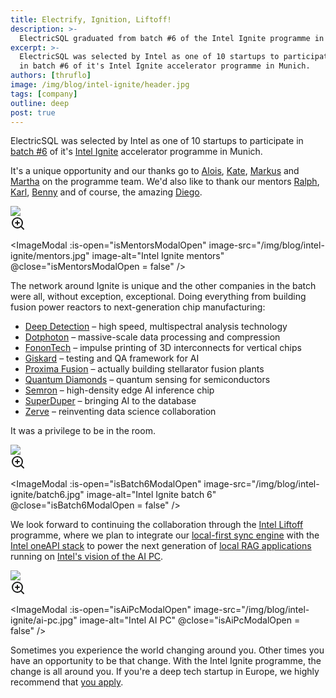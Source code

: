 ```yaml
---
title: Electrify, Ignition, Liftoff!
description: >-
  ElectricSQL graduated from batch #6 of the Intel Ignite programme in Munich and joined Intel's Liftoff programme.
excerpt: >-
  ElectricSQL was selected by Intel as one of 10 startups to participate
  in batch #6 of it's Intel Ignite accelerator programme in Munich.
authors: [thruflo]
image: /img/blog/intel-ignite/header.jpg
tags: [company]
outline: deep
post: true
---
```


<script setup>
import { ref } from 'vue'

// Modal states
const isMentorsModalOpen = ref(false)
const isBatch6ModalOpen = ref(false)
const isAiPcModalOpen = ref(false)
</script>

ElectricSQL was selected by Intel as one of 10 startups to participate in [batch #6](https://intelignite.com/intel-ignite-selects-10-startups-for-fall-2023-european-cohort/) of it's [Intel Ignite](https://intelignite.com) accelerator programme in Munich.

It's a unique opportunity and our thanks go to [Alois](https://www.linkedin.com/in/alois-eder-013b0460/), [Kate](https://www.linkedin.com/in/katehach/), [Markus](https://www.linkedin.com/in/markusbohl/) and [Martha](https://www.linkedin.com/in/martha-ivanovas-78a897b/) on the programme team. We'd also like to thank our mentors [Ralph](https://www.linkedin.com/in/ralphdw/), [Karl](https://www.linkedin.com/in/0xpit/), [Benny](https://www.linkedin.com/in/fuhry/) and of course, the amazing [Diego](https://www.linkedin.com/in/diego-bailón-humpert-92390a28b/).

<div class="clickable-image" @click="isMentorsModalOpen = true">
  <img src="/img/blog/intel-ignite/mentors.jpg" />
  <div class="image-overlay">
    <svg width="24" height="24" viewBox="0 0 24 24" fill="none" stroke="currentColor" stroke-width="2" stroke-linecap="round" stroke-linejoin="round">
      <circle cx="11" cy="11" r="8"></circle>
      <path d="m21 21-4.35-4.35"></path>
      <line x1="11" y1="8" x2="11" y2="14"></line>
      <line x1="8" y1="11" x2="14" y2="11"></line>
    </svg>
  </div>
</div>

<ImageModal
:is-open="isMentorsModalOpen"
image-src="/img/blog/intel-ignite/mentors.jpg"
image-alt="Intel Ignite mentors"
@close="isMentorsModalOpen = false"
/>

The network around Ignite is unique and the other companies in the batch were all, without exception, exceptional. Doing everything from building fusion power reactors to next-generation chip manufacturing:

- [Deep Detection](https://deepdetection.tech) – high speed, multispectral analysis technology
- [Dotphoton](https://www.dotphoton.com) – massive-scale data processing and compression
- [FononTech](https://www.fonontech.com) – impulse printing of 3D interconnects for vertical chips
- [Giskard](https://www.giskard.ai) – testing and QA framework for AI
- [Proxima Fusion](https://www.proximafusion.com) – actually building stellarator fusion plants
- [Quantum Diamonds](https://www.quantumdiamonds.de) – quantum sensing for semiconductors
- [Semron](https://www.semron.ai) – high-density edge AI inference chip
- [SuperDuper](https://superduperdb.com) – bringing AI to the database
- [Zerve](https://www.zerve.ai) – reinventing data science collaboration

It was a privilege to be in the room.

<div class="clickable-image" @click="isBatch6ModalOpen = true">
  <img src="/img/blog/intel-ignite/batch6.jpg" />
  <div class="image-overlay">
    <svg width="24" height="24" viewBox="0 0 24 24" fill="none" stroke="currentColor" stroke-width="2" stroke-linecap="round" stroke-linejoin="round">
      <circle cx="11" cy="11" r="8"></circle>
      <path d="m21 21-4.35-4.35"></path>
      <line x1="11" y1="8" x2="11" y2="14"></line>
      <line x1="8" y1="11" x2="14" y2="11"></line>
    </svg>
  </div>
</div>

<ImageModal
:is-open="isBatch6ModalOpen"
image-src="/img/blog/intel-ignite/batch6.jpg"
image-alt="Intel Ignite batch 6"
@close="isBatch6ModalOpen = false"
/>

We look forward to continuing the collaboration through the [Intel Liftoff](https://www.intel.com/content/www/us/en/developer/tools/oneapi/liftoff.html) programme, where we plan to integrate our [local-first sync engine](https://legacy.electric-sql.com/docs/intro/local-first) with the [Intel oneAPI stack](https://www.intel.com/content/www/us/en/developer/tools/oneapi/overview.html) to power the next generation of [local RAG applications](/blog/2024/02/05/local-first-ai-with-tauri-postgres-pgvector-llama) running on [Intel's vision of the AI PC](https://www.intel.com/content/www/us/en/products/docs/processors/core-ultra/ai-pc.html).

<div class="clickable-image" @click="isAiPcModalOpen = true">
  <img src="/img/blog/intel-ignite/ai-pc.jpg" />
  <div class="image-overlay">
    <svg width="24" height="24" viewBox="0 0 24 24" fill="none" stroke="currentColor" stroke-width="2" stroke-linecap="round" stroke-linejoin="round">
      <circle cx="11" cy="11" r="8"></circle>
      <path d="m21 21-4.35-4.35"></path>
      <line x1="11" y1="8" x2="11" y2="14"></line>
      <line x1="8" y1="11" x2="14" y2="11"></line>
    </svg>
  </div>
</div>

<ImageModal
:is-open="isAiPcModalOpen"
image-src="/img/blog/intel-ignite/ai-pc.jpg"
image-alt="Intel AI PC"
@close="isAiPcModalOpen = false"
/>

Sometimes you experience the world changing around you. Other times you have an opportunity to be that change. With the Intel Ignite programme, the change is all around you. If you're a deep tech startup in Europe, we highly recommend that [you apply](https://intelignite.com/apply).
